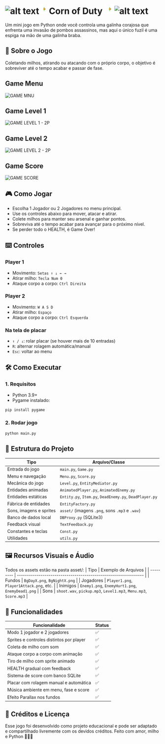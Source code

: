 ![alt text](https://github.com/andrebritovita/PanickedChicken/blob/master/asset/readme.png?raw=true "Panicked Chicken")![alt text](https://github.com/andrebritovita/Corn-of-Duty/blob/master/asset/Player1Shot.png?raw=true "Panicked Chicken")Corn of Duty ![alt text](https://github.com/andrebritovita/Corn-of-Duty/blob/master/asset/Player1Shot.png?raw=true "Panicked Chicken")![alt text](https://github.com/andrebritovita/PanickedChicken/blob/master/asset/readme.png?raw=true "Panicked Chicken")
===============

Um mini jogo em Python onde você controla uma galinha corajosa que enfrenta uma invasão de pombos assassinos, mas aqui o único fuzil é uma espiga na mão de uma galinha braba.

## 🐔 Sobre o Jogo
Coletando milhos, atirando ou atacando com o próprio corpo, o objetivo é sobreviver até o tempo acabar e passar de fase.

## Game Menu 
![GAME MNU](https://github.com/user-attachments/assets/50704b05-475b-4fca-9cca-d194306c424d)

## Game Level 1
![GAME LEVEL 1 - 2P](https://github.com/user-attachments/assets/b5f8b655-7437-40e0-a92c-ba48bd5e74c4)

## Game Level 2
![GAME LEVEL 2 - 2P](https://github.com/user-attachments/assets/a1f87807-3b83-49d9-b1c8-0d20e8cbc8f8)

## Game Score
![GAME SCORE](https://github.com/user-attachments/assets/ce64dca8-1e60-490a-a6ed-93fcd5e7e991)






## 🎮 Como Jogar
- Escolha 1 Jogador ou 2 Jogadores no menu principal.
- Use os controles abaixo para mover, atacar e atirar.
- Colete milhos para manter seu arsenal e ganhar pontos.
- Sobreviva até o tempo acabar para avançar para o próximo nível.
- Se perder todo o HEALTH, é Game Over!

## ⌨️ Controles
### Player 1
- Movimento: `Setas ↑ ↓ ← →`
- Atirar milho: `Tecla Num 0`
- Ataque corpo a corpo: `Ctrl Direita`

### Player 2
- Movimento: `W A S D`
- Atirar milho: `Espaço`
- Ataque corpo a corpo: `Ctrl Esquerda`

### Na tela de placar
- `↑ / ↓`: rolar placar (se houver mais de 10 entradas)
- `R`: alternar rolagem automática/manual
- `Esc`: voltar ao menu

## 🛠️ Como Executar
### 1. Requisitos
- Python 3.9+
- Pygame instalado:
```bash
pip install pygame
```
### 2. Rodar jogo
```bash
python main.py
```

## 📁 Estrutura do Projeto
| Tipo                    | Arquivo/Classe                                          |
| ----------------------- | ------------------------------------------------------- |
| Entrada do jogo         | `main.py`, `Game.py`                                    |
| Menu e navegação        | `Menu.py`, `Score.py`                                   |
| Mecânica do jogo        | `Level.py`, `EntityMediator.py`                         |
| Entidades animadas      | `AnimatedPlayer.py`, `AnimatedEnemy.py`                 |
| Entidades estáticas     | `Entity.py`, `Item.py`, `DeadEnemy.py`, `DeadPlayer.py` |
| Fábrica de entidades    | `EntityFactory.py`                                      |
| Sons, imagens e sprites | `asset/` (imagens `.png`, sons `.mp3` e `.wav`)         |
| Banco de dados local    | `DBProxy.py` (SQLite3)                                  |
| Feedback visual         | `TextFeedback.py`                                       |
| Constantes e teclas     | `Const.py`                                              |
| Utilidades              | `utils.py`                                              |

## 🖼️ Recursos Visuais e Áudio
Todos os assets estão na pasta asset/:
| Tipo      | Exemplo de Arquivos                                              |
| --------- | ---------------------------------------------------------------- |
| Fundos    | `BgDayX.png`, `BgNightX.png`                                     |
| Jogadores | `Player1.png`, `Player1Attack.png`, etc.                         |
| Inimigos  | `Enemy1.png`, `EnemyHurt1.png`, `EnemyDead1.png`                 |
| Sons      | `shoot.wav`, `pickup.mp3`, `Level1.mp3`, `Menu.mp3`, `Score.mp3` |

## 🧠 Funcionalidades
| Funcionalidade                           | Status |
| ---------------------------------------- | ------ |
| Modo 1 jogador e 2 jogadores             | ✅      |
| Sprites e controles distintos por player | ✅      |
| Coleta de milho com som                  | ✅      |
| Ataque corpo a corpo com animação        | ✅      |
| Tiro de milho com sprite animado         | ✅      |
| HEALTH gradual com feedback              | ✅      |
| Sistema de score com banco SQLite        | ✅      |
| Placar com rolagem manual e automática   | ✅      |
| Música ambiente em menu, fase e score    | ✅      |
| Efeito Parallax nos fundos               | ✅      |

## 📌 Créditos e Licença
Esse jogo foi desenvolvido como projeto educacional e pode ser adaptado e compartilhado livremente com os devidos créditos.
Feito com amor, milho e Python 🐔💛🐍






